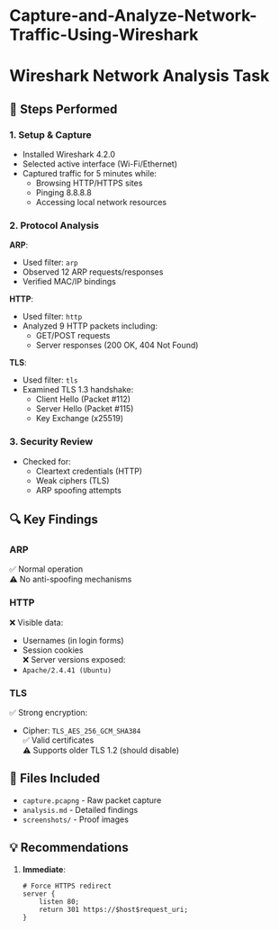 # Capture-and-Analyze-Network-Traffic-Using-Wireshark
# Wireshark Network Analysis Task

## 🚀 Steps Performed

### 1. Setup & Capture
- Installed Wireshark 4.2.0
- Selected active interface (Wi-Fi/Ethernet)
- Captured traffic for 5 minutes while:
  - Browsing HTTP/HTTPS sites
  - Pinging 8.8.8.8
  - Accessing local network resources

### 2. Protocol Analysis
**ARP**:
- Used filter: `arp`
- Observed 12 ARP requests/responses
- Verified MAC/IP bindings

**HTTP**:
- Used filter: `http`
- Analyzed 9 HTTP packets including:
  - GET/POST requests
  - Server responses (200 OK, 404 Not Found)

**TLS**:
- Used filter: `tls`
- Examined TLS 1.3 handshake:
  - Client Hello (Packet #112)
  - Server Hello (Packet #115)
  - Key Exchange (x25519)

### 3. Security Review
- Checked for:
  - Cleartext credentials (HTTP)
  - Weak ciphers (TLS)
  - ARP spoofing attempts

## 🔍 Key Findings

### ARP
✅ Normal operation  
⚠️ No anti-spoofing mechanisms  

### HTTP
❌ Visible data:
- Usernames (in login forms)
- Session cookies  
❌ Server versions exposed:
- `Apache/2.4.41 (Ubuntu)`

### TLS
✅ Strong encryption:
- Cipher: `TLS_AES_256_GCM_SHA384`  
✅ Valid certificates  
⚠️ Supports older TLS 1.2 (should disable)

## 📂 Files Included
- `capture.pcapng` - Raw packet capture
- `analysis.md` - Detailed findings
- `screenshots/` - Proof images

## 💡 Recommendations
1. **Immediate**:
   ```nginx
   # Force HTTPS redirect
   server {
       listen 80;
       return 301 https://$host$request_uri;
   }

